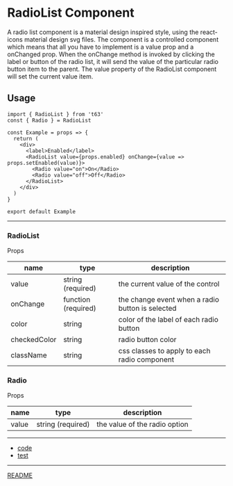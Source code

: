 # RadioList Component

A radio list component is a material design inspired style, using the react-icons material design svg files. The component is a controlled component which means that all you have to implement is a value prop and a onChanged prop. When the onChange method is invoked by clicking the label or button of the radio list, it will send the value of the particular radio button item to the parent.  The value property of the RadioList component will set the current value item.

## Usage

```
import { RadioList } from 't63'
const { Radio } = RadioList

const Example = props => {
  return (
    <div>
      <label>Enabled</label>
      <RadioList value={props.enabled} onChange={value =>      props.setEnabled(value)}>
        <Radio value="on">On</Radio>
        <Radio value="off">Off</Radio>
      </RadioList>
    </div>
  )
}

export default Example
```

---

### RadioList

Props

 name         | type          | description       
--------------|---------------|--------------------------------
 value        | string (required)       | the current value of the control
 onChange     | function (required)     | the change event when a radio button is selected
 color        | string        | color of the label of each radio button
 checkedColor | string | radio button color
 className    | string | css classes to apply to each radio component

### Radio

Props

 name         | type          | description       
--------------|---------------|--------------------------------
 value        | string (required)  | the value of the radio option

---

* [code](index.js)
* [test](test.js)

---

[README](../../README.md)
